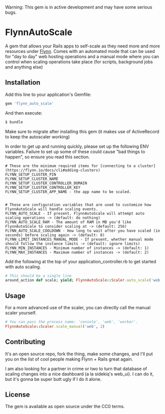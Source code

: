 Warning: This gem is in active development and may have some serious bugs.

# FlynnAutoScale
A gem that allows your Rails apps to self-scale as they need more and more resources under [Flynn](https://flynn.io/). Comes with an automated mode that can be used for "day to day" web hosting operations and a manual mode where you can control when scaling operations take place (for scripts, background jobs and anything else)

## Installation
Add this line to your application's Gemfile:

```ruby
gem 'flynn_auto_scale'
```

And then execute:
```bash
$ bundle
```

Make sure to migrate after installing this gem (it makes use of ActiveRecord to keep the autoscaler working)

In order to get up and running quickly, please set up the following ENV variables.
Failure to set up some of these could cause "bad things to happen", so ensure you read this section.

    # These are the minimum required items for [connecting to a cluster](https://flynn.io/docs/cli#adding-clusters)
    FLYNN_SETUP_CLUSTER_PIN
    FLYNN_SETUP_CLUSTER_NAME
    FLYNN_SETUP_CLUSTER_CONTROLLER_DOMAIN
    FLYNN_SETUP_CLUSTER_CONTROLLER_KEY
    FLYNN_SETUP_CLUSTER_APP_NAME - the app name to be scaled.


    # These are configuration variables that are used to customize how FlynnAutoScale will handle scaling events.
    FLYNN_AUTO_SCALE - If present, FlynnAutoScale will attempt auto scaling operations -> (default: do nothing)
    FLYNN_AUTO_SCALE_RAM - The amount of RAM in MB you'd like FlynnAutoScale to consider scaling at -> (default: 256)
    FLYNN_AUTO_SCALE_COOLDOWN - How long to wait after you have scaled (in seconds) before scaling again -> (default: 0)
    FLYNN_LIMIT_INSTANCES_MANUAL_MODE - If present, whether manual mode should follow the instance limits -> (default: ignore limits)
    FLYNN_MIN_INSTANCES - Minimum number of instances -> (default: 1)
    FLYNN_MAX_INSTANCES - Maximum number of instances -> (default: 2)
    
Add the following at the top of your application_controller.rb to get started with auto scaling.

```ruby
# This should be a single line
around_action def scale; yield; FlynnAutoScale::Scaler.auto_scale('web'); end
```

## Usage
For a more advanced use of the scaler, you can directly call the manual scaler yourself.
```ruby
# You can pass the process name: 'console', 'web', 'worker'.
FlynnAutoScale::Scaler.scale_manual('web', 2)
```
## Contributing
It's an open source repo, fork the thing, make some changes, and I'll put you on the list of cool people making Flynn + Rails great again.

I am also looking for a partner in crime or two to turn that database of scaling changes into a nice dashboard (a la sidekiq's web_ui). I can do it, but it's gonna be super butt ugly if I do it alone.

## License
The gem is available as open source under the CC0 terms.
